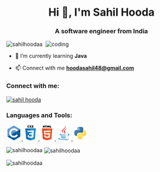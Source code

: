 <h1 align="center">Hi 👋, I'm Sahil Hooda</h1>
<h3 align="center">A software engineer from India</h3>

<img align="right" alt="coding" width="400" src="https://user-images.githubusercontent.com/55389276/140866485-8fb1c876-9a8f-4d6a-98dc-08c4981eaf70.gif">

<p align="left"> <img src="https://komarev.com/ghpvc/?username=sahilhoodaa&label=Profile%20views&color=0e75b6&style=flat" alt="sahilhoodaa" /> </p>

- 🌱 I’m currently learning **Java**

- 📫 Connect with me **hoodasahil48@gmail.com**


<h3 align="left">Connect with me:</h3>
<p align="left">
<a href="https://linkedin.com/in/sahil hooda" target="blank"><img align="center" src="https://raw.githubusercontent.com/rahuldkjain/github-profile-readme-generator/master/src/images/icons/Social/linked-in-alt.svg" alt="sahil hooda" height="30" width="40" /></a>
</p>

<h3 align="left">Languages and Tools:</h3>
<p align="left"> <a href="https://www.cprogramming.com/" target="_blank" rel="noreferrer"> <img src="https://raw.githubusercontent.com/devicons/devicon/master/icons/c/c-original.svg" alt="c" width="40" height="40"/> </a> <a href="https://www.w3schools.com/css/" target="_blank" rel="noreferrer"> <img src="https://raw.githubusercontent.com/devicons/devicon/master/icons/css3/css3-original-wordmark.svg" alt="css3" width="40" height="40"/> </a> <a href="https://www.w3.org/html/" target="_blank" rel="noreferrer"> <img src="https://raw.githubusercontent.com/devicons/devicon/master/icons/html5/html5-original-wordmark.svg" alt="html5" width="40" height="40"/> </a> <a href="https://www.java.com" target="_blank" rel="noreferrer"> <img src="https://raw.githubusercontent.com/devicons/devicon/master/icons/java/java-original.svg" alt="java" width="40" height="40"/> </a> <a href="https://www.python.org" target="_blank" rel="noreferrer"> <img src="https://raw.githubusercontent.com/devicons/devicon/master/icons/python/python-original.svg" alt="python" width="40" height="40"/> </a> </p>

<p><img align="left" src="https://github-readme-stats.vercel.app/api/top-langs?username=sahilhoodaa&show_icons=true&locale=en&layout=compact" alt="sahilhoodaa" /></p>

<p>&nbsp;<img align="center" src="https://github-readme-stats.vercel.app/api?username=sahilhoodaa&show_icons=true&locale=en" alt="sahilhoodaa" /></p>

<p><img align="center" src="https://github-readme-streak-stats.herokuapp.com/?user=sahilhoodaa&" alt="sahilhoodaa" /></p>
